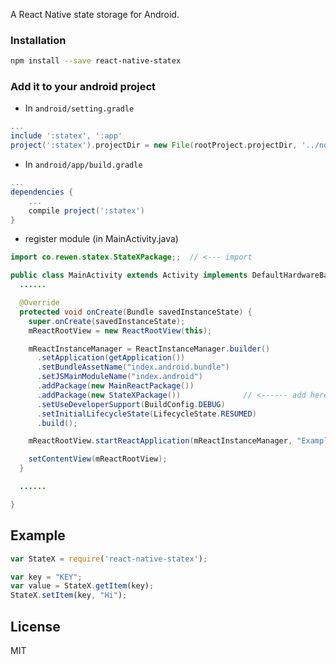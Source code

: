 
A React Native state storage for Android.

### Installation

```bash
npm install --save react-native-statex
```

### Add it to your android project

* In `android/setting.gradle`

```gradle
...
include ':statex', ':app'
project(':statex').projectDir = new File(rootProject.projectDir, '../node_modules/react-native-statex')
```

* In `android/app/build.gradle`

```gradle
...
dependencies {
    ...
    compile project(':statex')
}
```

* register module (in MainActivity.java)

```java
import co.rewen.statex.StateXPackage;;  // <--- import

public class MainActivity extends Activity implements DefaultHardwareBackBtnHandler {
  ......

  @Override
  protected void onCreate(Bundle savedInstanceState) {
    super.onCreate(savedInstanceState);
    mReactRootView = new ReactRootView(this);

    mReactInstanceManager = ReactInstanceManager.builder()
      .setApplication(getApplication())
      .setBundleAssetName("index.android.bundle")
      .setJSMainModuleName("index.android")
      .addPackage(new MainReactPackage())
      .addPackage(new StateXPackage())              // <------ add here
      .setUseDeveloperSupport(BuildConfig.DEBUG)
      .setInitialLifecycleState(LifecycleState.RESUMED)
      .build();

    mReactRootView.startReactApplication(mReactInstanceManager, "Example", null);

    setContentView(mReactRootView);
  }

  ......

}
```

## Example
```javascript
var StateX = require('react-native-statex');

var key = "KEY";
var value = StateX.getItem(key);
StateX.setItem(key, "Hi");
```
## License

MIT
